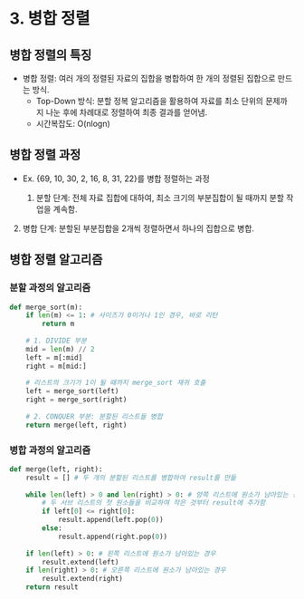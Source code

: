 # 3. 병합 정렬



## 병합 정렬의 특징

- 병합 정렬: 여러 개의 정렬된 자료의 집합을 병합하여 한 개의 정렬된 집합으로 만드는 방식.
  - Top-Down 방식: 분할 정복 알고리즘을 활용하여 자료를 최소 단위의 문제까지 나눈 후에 차례대로 정렬하여 최종 결과를 얻어냄.
  - 시간복잡도: O(nlogn)



## 병합 정렬 과정

- Ex. {69, 10, 30, 2, 16, 8, 31, 22}를 병합 정렬하는 과정

  1. 분할 단계: 전체 자료 집합에 대하여, 최소 크기의 부분집합이 될 때까지 분할 작업을 계속함.
2. 병합 단계: 분할된 부분집합을 2개씩 정렬하면서 하나의 집합으로 병합.



## 병합 정렬 알고리즘

### 분할 과정의 알고리즘

```python
def merge_sort(m):
    if len(m) <= 1: # 사이즈가 0이거나 1인 경우, 바로 리턴
        return m
    
    # 1. DIVIDE 부분
    mid = len(m) // 2
    left = m[:mid]
    right = m[mid:]
    
    # 리스트의 크기가 1이 될 때까지 merge_sort 재귀 호출
    left = merge_sort(left)
    right = merge_sort(right)
    
    # 2. CONQUER 부분: 분할된 리스트들 병합
    return merge(left, right)
```



### 병합 과정의 알고리즘

```python
def merge(left, right):
    result = [] # 두 개의 분할된 리스트를 병합하여 result를 만듦
    
    while len(left) > 0 and len(right) > 0: # 양쪽 리스트에 원소가 남아있는 경우
        # 두 서브 리스트의 첫 원소들을 비교하여 작은 것부터 result에 추가함
        if left[0] <= right[0]:
            result.append(left.pop(0))
        else:
            result.append(right.pop(0))
            
    if len(left) > 0: # 왼쪽 리스트에 원소가 남아있는 경우
        result.extend(left)
    if len(right) > 0: # 오른쪽 리스트에 원소가 남아있는 경우
        result.extend(right)
    return result
```

